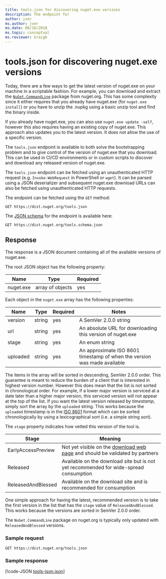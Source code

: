 ```yaml
---
title: tools.json for discovering nuget.exe versions
description: The endpoint for
author: jver
ms.author: jver
ms.date: 08/16/2018
ms.topic: conceptual
ms.reviewer: kraigb
---
```


# tools.json for discovering nuget.exe versions

Today, there are a few ways to get the latest version of nuget.exe on your machine in a scriptable fashion. For example,
you can download and extract the [`NuGet.CommandLine`](https://www.nuget.org/packages/NuGet.CommandLine/) package from
nuget.org. This has some complexity since it either requires that you already have nuget.exe (for `nuget.exe install`)
or you have to unzip the .nupkg using a basic unzip tool and find the binary inside.

If you already have nuget.exe, you can also use `nuget.exe update -self`, however this also requires having an existing
copy of nuget.exe. This approach also updates you to the latest version. It does not allow the use of a specific
version.

The `tools.json` endpoint is available to both solve the bootstrapping problem and to give control of the version of
nuget.exe that you download. This can be used in CI/CD environments or in custom scripts to discover and download any
released version of nuget.exe.

The `tools.json` endpoint can be fetched using an unauthenticated HTTP request (e.g. `Invoke-WebRequest` in PowerShell
or `wget`). It can be parsed using a JSON deserializer and subsequent nuget.exe download URLs can also be fetched using
unauthenticated HTTP requests.

The endpoint can be fetched using the `GET` method:

```
GET https://dist.nuget.org/tools.json
```

The [JSON schema](https://json-schema.org/) for the endpoint is available here:

```
GET https://dist.nuget.org/tools.schema.json
```

## Response

The response is a JSON document containing all of the available versions of nuget.exe.

The root JSON object has the following property:

Name      | Type             | Required
--------- | ---------------- | --------
nuget.exe | array of objects | yes

Each object in the `nuget.exe` array has the following properties:

Name     | Type   | Required | Notes
-------- | ------ | -------- | -----
version  | string | yes      | A SemVer 2.0.0 string
url      | string | yes      | An absolute URL for downloading this version of nuget.exe
stage    | string | yes      | An enum string
uploaded | string | yes      | An approximate ISO 8601 timestamp of when the version was made available

The items in the array will be sorted in descending, SemVer 2.0.0 order. This guarantee is meant to reduce the burden
of a client that is interested in highest version number. However this does mean that the list is not sorted in
chronological order. For example, if a lower major version is serviced at a date later than a higher major version, 
this serviced version will not appear at the top of the list. If you want the latest version released by
*timestamp*, simply sort the array by the `uploaded` string. This works because the `uploaded` timestamp is in the
[ISO 8601](https://www.iso.org/iso-8601-date-and-time-format.html) format which can be sorted chronologically by
using a lexicographical sort (i.e. a simple string sort).

The `stage` property indicates how vetted this version of the tool is. 

Stage              | Meaning
------------------ | ------
EarlyAccessPreview | Not yet visible on the [download web page](https://www.nuget.org/downloads) and should be validated by partners
Released           | Available on the download site but is not yet recommended for wide-spread consumption
ReleasedAndBlessed | Available on the download site and is recommended for consumption

One simple approach for having the latest, recommended version is to take the first version in the list that has the
`stage` value of `ReleasedAndBlessed`. This works because the versions are sorted in SemVer 2.0.0 order.

The `NuGet.CommandLine` package on nuget.org is typically only updated with `ReleasedAndBlessed` versions.

### Sample request

```
GET https://dist.nuget.org/tools.json
```

### Sample response

[!code-JSON [tools-json.json](./_data/tools-json.json)]
